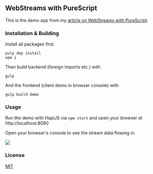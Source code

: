 ## WebStreams with PureScript

This is the demo app from my <a href="http://blog.brakmic.com/using-web-streams-with-purescript/">article on WebStreams with PureScript</a>.

### Installation & Building

Install all packages first.

```shell
pulp dep install
npm i
```

Then build backend (foreign imports etc.) with

```shell
gulp
```

And the frontend (client demo in browser console) with

```shell
gulp build-demo
```

### Usage

Run the demo with HapiJS via `npm start` and open your browser at http://localhost:8080

Open your browser's console to see the stream data flowing in.

<img src="http://fs5.directupload.net/images/160126/t3fefcfm.png">

### License

<a href="https://github.com/brakmic/WebStreams-with-PureScript/blob/master/LICENSE">MIT</a>